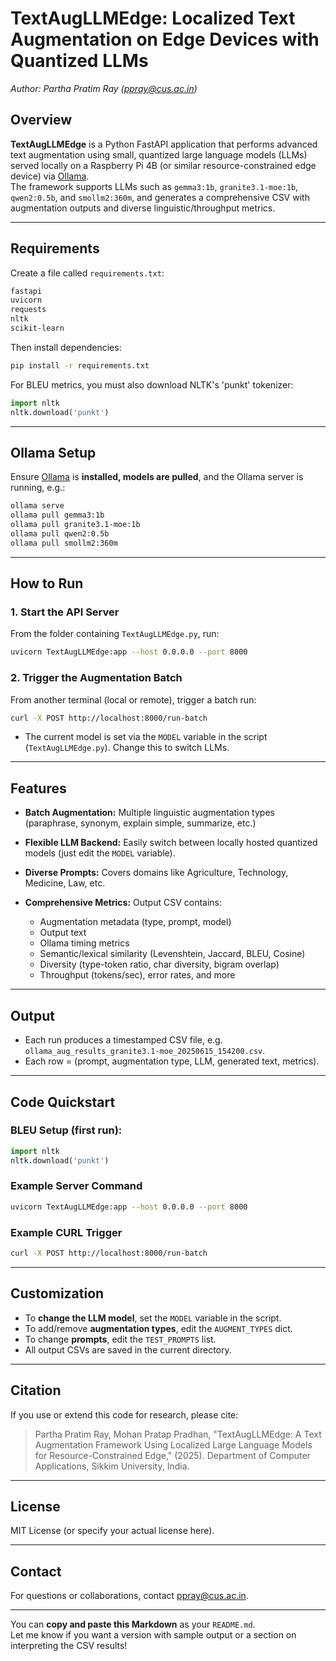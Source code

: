 # TextAugLLMEdge: Localized Text Augmentation on Edge Devices with Quantized LLMs

_Author: Partha Pratim Ray (ppray@cus.ac.in)_

## Overview

**TextAugLLMEdge** is a Python FastAPI application that performs advanced text augmentation using small, quantized large language models (LLMs) served locally on a Raspberry Pi 4B (or similar resource-constrained edge device) via [Ollama](https://ollama.com/).  
The framework supports LLMs such as `gemma3:1b`, `granite3.1-moe:1b`, `qwen2:0.5b`, and `smollm2:360m`, and generates a comprehensive CSV with augmentation outputs and diverse linguistic/throughput metrics.

---

## Requirements

Create a file called `requirements.txt`:

```txt
fastapi
uvicorn
requests
nltk
scikit-learn
````

Then install dependencies:

```bash
pip install -r requirements.txt
```

For BLEU metrics, you must also download NLTK's 'punkt' tokenizer:

```python
import nltk
nltk.download('punkt')
```

---

## Ollama Setup

Ensure [Ollama](https://ollama.com/) is **installed, models are pulled**, and the Ollama server is running, e.g.:

```bash
ollama serve
ollama pull gemma3:1b
ollama pull granite3.1-moe:1b
ollama pull qwen2:0.5b
ollama pull smollm2:360m
```

---

## How to Run

### 1. **Start the API Server**

From the folder containing `TextAugLLMEdge.py`, run:

```bash
uvicorn TextAugLLMEdge:app --host 0.0.0.0 --port 8000
```

### 2. **Trigger the Augmentation Batch**

From another terminal (local or remote), trigger a batch run:

```bash
curl -X POST http://localhost:8000/run-batch
```

* The current model is set via the `MODEL` variable in the script (`TextAugLLMEdge.py`). Change this to switch LLMs.

---

## Features

* **Batch Augmentation:** Multiple linguistic augmentation types (paraphrase, synonym, explain simple, summarize, etc.)
* **Flexible LLM Backend:** Easily switch between locally hosted quantized models (just edit the `MODEL` variable).
* **Diverse Prompts:** Covers domains like Agriculture, Technology, Medicine, Law, etc.
* **Comprehensive Metrics:** Output CSV contains:

  * Augmentation metadata (type, prompt, model)
  * Output text
  * Ollama timing metrics
  * Semantic/lexical similarity (Levenshtein, Jaccard, BLEU, Cosine)
  * Diversity (type-token ratio, char diversity, bigram overlap)
  * Throughput (tokens/sec), error rates, and more

---

## Output

* Each run produces a timestamped CSV file, e.g. `ollama_aug_results_granite3.1-moe_20250615_154200.csv`.
* Each row = (prompt, augmentation type, LLM, generated text, metrics).

---

## Code Quickstart

### BLEU Setup (first run):

```python
import nltk
nltk.download('punkt')
```

### Example Server Command

```bash
uvicorn TextAugLLMEdge:app --host 0.0.0.0 --port 8000
```

### Example CURL Trigger

```bash
curl -X POST http://localhost:8000/run-batch
```

---

## Customization

* To **change the LLM model**, set the `MODEL` variable in the script.
* To add/remove **augmentation types**, edit the `AUGMENT_TYPES` dict.
* To change **prompts**, edit the `TEST_PROMPTS` list.
* All output CSVs are saved in the current directory.

---

## Citation

If you use or extend this code for research, please cite:

> Partha Pratim Ray, Mohan Pratap Pradhan, "TextAugLLMEdge: A Text Augmentation Framework Using Localized Large Language Models for Resource-Constrained Edge," (2025).
> Department of Computer Applications, Sikkim University, India.

---

## License

MIT License (or specify your actual license here).

---

## Contact

For questions or collaborations, contact [ppray@cus.ac.in](mailto:ppray@cus.ac.in).

---



You can **copy and paste this Markdown** as your `README.md`.  
Let me know if you want a version with sample output or a section on interpreting the CSV results!
```
